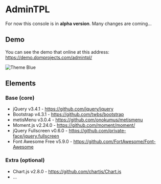# AdminTPL

For now this console is in **alpha version**. Many changes are coming...

## Demo
You can see the demo that online at this address: https://demo.domprojects.com/admintpl/

![Theme Blue](https://demo.domprojects.com/admintpl/screenshot/screenshot-blue.png)

## Elements
### Base (core)
* jQuery v3.4.1 - https://github.com/jquery/jquery
* Bootstrap v4.3.1 - https://github.com/twbs/bootstrap
* metisMenu v3.0.4 - https://github.com/onokumus/metismenu
* Moment.js v2.24.0 - https://github.com/moment/moment/
* jQuery Fullscreen v0.6.0 - https://github.com/private-face/jquery.fullscreen
* Font Awesome Free v5.9.0 - https://github.com/FortAwesome/Font-Awesome

### Extra (optional)
* Chart.js v2.8.0 - https://github.com/chartjs/Chart.js
* ...
